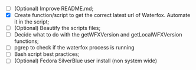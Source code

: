 - [ ] \(Optional) Improve README.md;
- [X] Create function/script to get the correct latest url of Waterfox. Automate it in the script;
- [ ] \(Optional) Beautify the scripts files;
- [ ] Decide what to do with the getWFXVersion and getLocalWFXVersion functions;
- [ ] pgrep to check if the waterfox process is running
- [ ] Bash script best practices;
- [ ] \(Optional) Fedora SilverBlue user install (non system wide)
